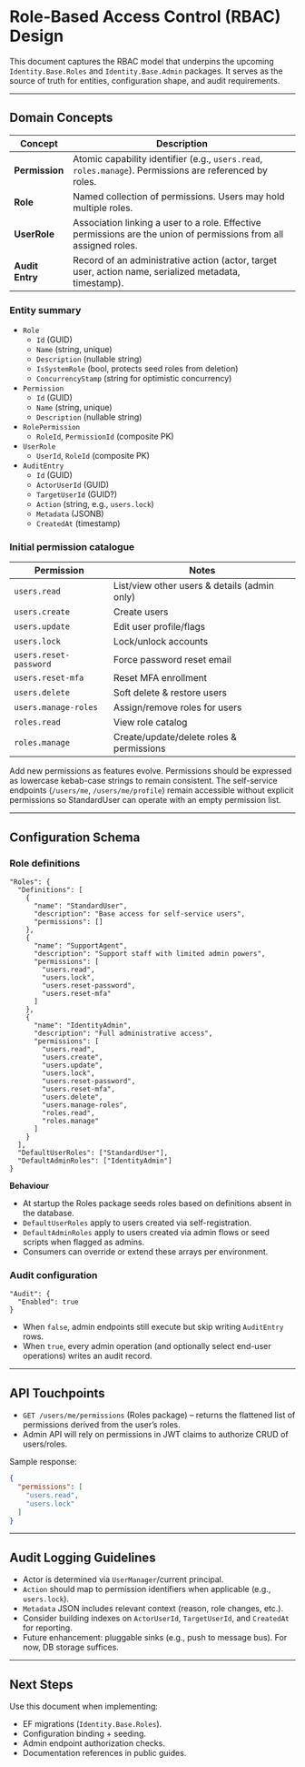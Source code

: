 # Role-Based Access Control (RBAC) Design

This document captures the RBAC model that underpins the upcoming `Identity.Base.Roles` and `Identity.Base.Admin` packages. It serves as the source of truth for entities, configuration shape, and audit requirements.

---

## Domain Concepts

| Concept | Description |
| --- | --- |
| **Permission** | Atomic capability identifier (e.g., `users.read`, `roles.manage`). Permissions are referenced by roles. |
| **Role** | Named collection of permissions. Users may hold multiple roles. |
| **UserRole** | Association linking a user to a role. Effective permissions are the union of permissions from all assigned roles. |
| **Audit Entry** | Record of an administrative action (actor, target user, action name, serialized metadata, timestamp). |

### Entity summary
- `Role`
  - `Id` (GUID)
  - `Name` (string, unique)
  - `Description` (nullable string)
  - `IsSystemRole` (bool, protects seed roles from deletion)
  - `ConcurrencyStamp` (string for optimistic concurrency)
- `Permission`
  - `Id` (GUID)
  - `Name` (string, unique)
  - `Description` (nullable string)
- `RolePermission`
  - `RoleId`, `PermissionId` (composite PK)
- `UserRole`
  - `UserId`, `RoleId` (composite PK)
- `AuditEntry`
  - `Id` (GUID)
  - `ActorUserId` (GUID)
  - `TargetUserId` (GUID?)
  - `Action` (string, e.g., `users.lock`)
  - `Metadata` (JSONB)
  - `CreatedAt` (timestamp)

### Initial permission catalogue
| Permission | Notes |
| --- | --- |
| `users.read` | List/view other users & details (admin only) |
| `users.create` | Create users |
| `users.update` | Edit user profile/flags |
| `users.lock` | Lock/unlock accounts |
| `users.reset-password` | Force password reset email |
| `users.reset-mfa` | Reset MFA enrollment |
| `users.delete` | Soft delete & restore users |
| `users.manage-roles` | Assign/remove roles for users |
| `roles.read` | View role catalog |
| `roles.manage` | Create/update/delete roles & permissions |

Add new permissions as features evolve. Permissions should be expressed as lowercase kebab-case strings to remain consistent. The self-service endpoints (`/users/me`, `/users/me/profile`) remain accessible without explicit permissions so StandardUser can operate with an empty permission list.

---

## Configuration Schema

### Role definitions
```jsonc
"Roles": {
  "Definitions": [
    {
      "name": "StandardUser",
      "description": "Base access for self-service users",
      "permissions": []
    },
    {
      "name": "SupportAgent",
      "description": "Support staff with limited admin powers",
      "permissions": [
        "users.read",
        "users.lock",
        "users.reset-password",
        "users.reset-mfa"
      ]
    },
    {
      "name": "IdentityAdmin",
      "description": "Full administrative access",
      "permissions": [
        "users.read",
        "users.create",
        "users.update",
        "users.lock",
        "users.reset-password",
        "users.reset-mfa",
        "users.delete",
        "users.manage-roles",
        "roles.read",
        "roles.manage"
      ]
    }
  ],
  "DefaultUserRoles": ["StandardUser"],
  "DefaultAdminRoles": ["IdentityAdmin"]
}
```

**Behaviour**
- At startup the Roles package seeds roles based on definitions absent in the database.
- `DefaultUserRoles` apply to users created via self-registration.
- `DefaultAdminRoles` apply to users created via admin flows or seed scripts when flagged as admins.
- Consumers can override or extend these arrays per environment.

### Audit configuration
```jsonc
"Audit": {
  "Enabled": true
}
```
- When `false`, admin endpoints still execute but skip writing `AuditEntry` rows.
- When `true`, every admin operation (and optionally select end-user operations) writes an audit record.

---

## API Touchpoints

- `GET /users/me/permissions` (Roles package) – returns the flattened list of permissions derived from the user’s roles.
- Admin API will rely on permissions in JWT claims to authorize CRUD of users/roles.

Sample response:
```json
{
  "permissions": [
    "users.read",
    "users.lock"
  ]
}
```

---

## Audit Logging Guidelines
- Actor is determined via `UserManager`/current principal.
- `Action` should map to permission identifiers when applicable (e.g., `users.lock`).
- `Metadata` JSON includes relevant context (reason, role changes, etc.).
- Consider building indexes on `ActorUserId`, `TargetUserId`, and `CreatedAt` for reporting.
- Future enhancement: pluggable sinks (e.g., push to message bus). For now, DB storage suffices.

---

## Next Steps
Use this document when implementing:
- EF migrations (`Identity.Base.Roles`).
- Configuration binding + seeding.
- Admin endpoint authorization checks.
- Documentation references in public guides.
